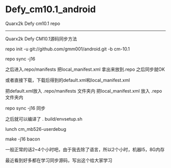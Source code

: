 Defy_cm10.1_android
===================

Quarx2k Defy cm10.1 repo



---------------------
Quarx2k Defy CM10.1源码同步方法


repo init -u git://github.com/gmm001/android.git -b cm-10.1

repo sync -j16

之后进入.repo/manifests 把local_manifest.xml 拿出来放到.repo 之后同步就OK



或者直接下载，下载后得到的default.xml和local_manifest.xml

把default.xml放入 .repo/manifests 文件夹内
把local_manifest.xml 放入 .repo 文件夹内

repo sync -j16  同步

之后就可以编译了
. build/envsetup.sh 

lunch cm_mb526-userdebug

make -j16 bacon 

一般正常的话2~4个小时吧，由于我去除了语言，所以2个小时，机器I5，8G内存

最近看到好多都在学习同步源码，写出这个给大家学习
